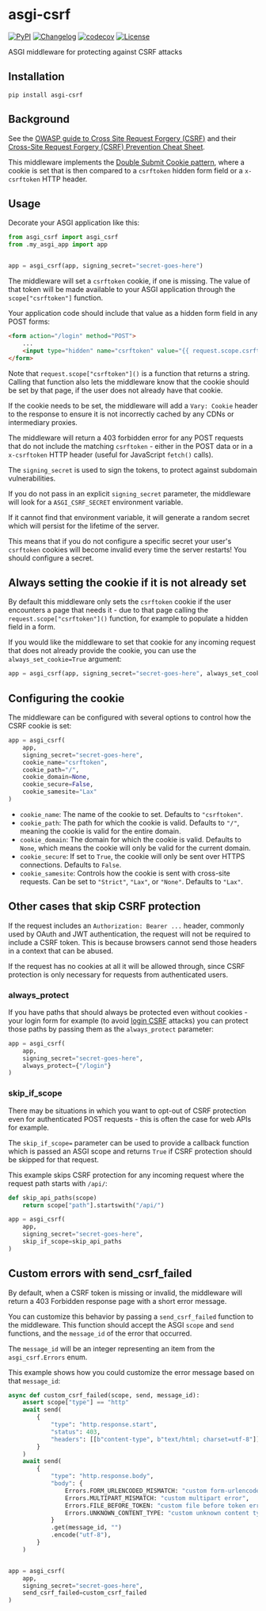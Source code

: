 # asgi-csrf

[![PyPI](https://img.shields.io/pypi/v/asgi-csrf.svg)](https://pypi.org/project/asgi-csrf/)
[![Changelog](https://img.shields.io/github/v/release/simonw/asgi-csrf?include_prereleases&label=changelog)](https://github.com/simonw/asgi-csrf/releases)
[![codecov](https://codecov.io/gh/simonw/asgi-csrf/branch/main/graph/badge.svg)](https://codecov.io/gh/simonw/asgi-csrf)
[![License](https://img.shields.io/badge/license-Apache%202.0-blue.svg)](https://github.com/simonw/asgi-csrf/blob/main/LICENSE)

ASGI middleware for protecting against CSRF attacks

## Installation

    pip install asgi-csrf

## Background

See the [OWASP guide to Cross Site Request Forgery (CSRF)](https://owasp.org/www-community/attacks/csrf) and their [Cross-Site Request Forgery (CSRF) Prevention Cheat Sheet](https://cheatsheetseries.owasp.org/cheatsheets/Cross-Site_Request_Forgery_Prevention_Cheat_Sheet.html).

This middleware implements the [Double Submit Cookie pattern](https://cheatsheetseries.owasp.org/cheatsheets/Cross-Site_Request_Forgery_Prevention_Cheat_Sheet.html#double-submit-cookie), where a cookie is set that is then compared to a `csrftoken` hidden form field or a `x-csrftoken` HTTP header.

## Usage

Decorate your ASGI application like this:

```python
from asgi_csrf import asgi_csrf
from .my_asgi_app import app


app = asgi_csrf(app, signing_secret="secret-goes-here")
```

The middleware will set a `csrftoken` cookie, if one is missing. The value of that token will be made available to your ASGI application through the `scope["csrftoken"]` function.

Your application code should include that value as a hidden form field in any POST forms:

```html
<form action="/login" method="POST">
    ...
    <input type="hidden" name="csrftoken" value="{{ request.scope.csrftoken() }}">
</form>
```

Note that `request.scope["csrftoken"]()` is a function that returns a string. Calling that function also lets the middleware know that the cookie should be set by that page, if the user does not already have that cookie.

If the cookie needs to be set, the middleware will add a `Vary: Cookie` header to the response to ensure it is not incorrectly cached by any CDNs or intermediary proxies.

The middleware will return a 403 forbidden error for any POST requests that do not include the matching `csrftoken` - either in the POST data or in a `x-csrftoken` HTTP header (useful for JavaScript `fetch()` calls).

The `signing_secret` is used to sign the tokens, to protect against subdomain vulnerabilities.

If you do not pass in an explicit `signing_secret` parameter, the middleware will look for a `ASGI_CSRF_SECRET` environment variable.

If it cannot find that environment variable, it will generate a random secret which will persist for the lifetime of the server.

This means that if you do not configure a specific secret your user's `csrftoken` cookies will become invalid every time the server restarts! You should configure a secret.

## Always setting the cookie if it is not already set

By default this middleware only sets the `csrftoken` cookie if the user encounters a page that needs it - due to that page calling the `request.scope["csrftoken"]()` function, for example to populate a hidden field in a form.

If you would like the middleware to set that cookie for any incoming request that does not already provide the cookie, you can use the `always_set_cookie=True` argument:

```python
app = asgi_csrf(app, signing_secret="secret-goes-here", always_set_cookie=True)
```

## Configuring the cookie

The middleware can be configured with several options to control how the CSRF cookie is set:

```python
app = asgi_csrf(
    app,
    signing_secret="secret-goes-here",
    cookie_name="csrftoken",
    cookie_path="/",
    cookie_domain=None,
    cookie_secure=False,
    cookie_samesite="Lax"
)
```

- `cookie_name`: The name of the cookie to set. Defaults to `"csrftoken"`.
- `cookie_path`: The path for which the cookie is valid. Defaults to `"/"`, meaning the cookie is valid for the entire domain.
- `cookie_domain`: The domain for which the cookie is valid. Defaults to `None`, which means the cookie will only be valid for the current domain.
- `cookie_secure`: If set to `True`, the cookie will only be sent over HTTPS connections. Defaults to `False`.
- `cookie_samesite`: Controls how the cookie is sent with cross-site requests. Can be set to `"Strict"`, `"Lax"`, or `"None"`. Defaults to `"Lax"`.

## Other cases that skip CSRF protection

If the request includes an `Authorization: Bearer ...` header, commonly used by OAuth and JWT authentication, the request will not be required to include a CSRF token. This is because browsers cannot send those headers in a context that can be abused.

If the request has no cookies at all it will be allowed through, since CSRF protection is only necessary for requests from authenticated users.

### always_protect

If you have paths that should always be protected even without cookies - your login form for example (to avoid [login CSRF](https://cheatsheetseries.owasp.org/cheatsheets/Cross-Site_Request_Forgery_Prevention_Cheat_Sheet.html#login-csrf) attacks) you can protect those paths by passing them as the ``always_protect`` parameter:

```python
app = asgi_csrf(
    app,
    signing_secret="secret-goes-here",
    always_protect={"/login"}
)
```

### skip_if_scope

There may be situations in which you want to opt-out of CSRF protection even for authenticated POST requests - this is often the case for web APIs for example.

The `skip_if_scope=` parameter can be used to provide a callback function which is passed an ASGI scope and returns `True` if CSRF protection should be skipped for that request.

This example skips CSRF protection for any incoming request where the request path starts with `/api/`:

```python
def skip_api_paths(scope)
    return scope["path"].startswith("/api/")

app = asgi_csrf(
    app,
    signing_secret="secret-goes-here",
    skip_if_scope=skip_api_paths
)
```

## Custom errors with send_csrf_failed

By default, when a CSRF token is missing or invalid, the middleware will return a 403 Forbidden response page with a short error message.

You can customize this behavior by passing a `send_csrf_failed` function to the middleware. This function should accept the ASGI `scope` and `send` functions, and the `message_id` of the error that occurred.

The `message_id` will be an integer representing an item from the `asgi_csrf.Errors` enum.

This example shows how you could customize the error message based on that `message_id`:

```python
async def custom_csrf_failed(scope, send, message_id):
    assert scope["type"] == "http"
    await send(
        {
            "type": "http.response.start",
            "status": 403,
            "headers": [[b"content-type", b"text/html; charset=utf-8"]],
        }
    )
    await send(
        {
            "type": "http.response.body",
            "body": {
                Errors.FORM_URLENCODED_MISMATCH: "custom form-urlencoded error",
                Errors.MULTIPART_MISMATCH: "custom multipart error",
                Errors.FILE_BEFORE_TOKEN: "custom file before token error",
                Errors.UNKNOWN_CONTENT_TYPE: "custom unknown content type error",
            }
            .get(message_id, "")
            .encode("utf-8"),
        }
    )


app = asgi_csrf(
    app,
    signing_secret="secret-goes-here",
    send_csrf_failed=custom_csrf_failed
)
```